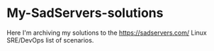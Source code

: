 # My-SadServers-solutions
Here I'm archiving my solutions to the https://sadservers.com/ Linux SRE/DevOps list of scenarios.
